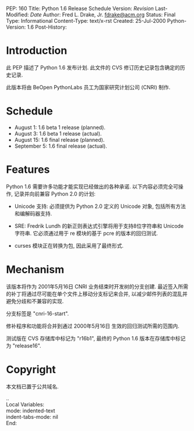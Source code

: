 
PEP: 160
Title: Python 1.6 Release Schedule
Version: $Revision$
Last-Modified: $Date$
Author: Fred L. Drake, Jr. <fdrake@acm.org>
Status: Final
Type: Informational
Content-Type: text/x-rst
Created: 25-Jul-2000
Python-Version: 1.6
Post-History:


Introduction
============

此 PEP 描述了 Python 1.6 发布计划. 此文件的 CVS 修订历史记录包含确定的历史记录.

此版本将由 BeOpen PythonLabs 员工为国家研究计划公司 (CNRI) 制作.


Schedule
========

* August 1: 1.6 beta 1 release (planned).
* August 3: 1.6 beta 1 release (actual).
* August 15: 1.6 final release (planned).
* September 5: 1.6 final release (actual).


Features
========

Python 1.6 需要许多功能才能实现已经做出的各种承诺.
以下内容必须完全可操作, 记录并向前兼容 Python 2.0 的计划:

* Unicode 支持: 必须提供为 Python 2.0 定义的 Unicode 对象, 包括所有方法和编解码器支持.

* SRE: Fredrik Lundh 的新正则表达式引擎将用于支持8位字符串和 Unicode 字符串.
  它必须通过用于 re 模块的基于 pcre 的版本的回归测试.

* curses 模块正在转换为包, 因此采用了最终形式.


Mechanism
=========

该版本将作为 2001年5月16日 CNRI 业务结束时开发树的分支创建.
最近签入所需的补丁将通过尽可能在单个文件上移动分支标记来合并,
以减少邮件列表的混乱并避免分歧和不兼容的实现.

分支标签是 "cnri-16-start".

修补程序和功能将合并到通过 2000年5月16日 生效的回归测试所需的范围内.

测试版在 CVS 存储库中标记为 "r16b1", 最终的 Python 1.6 版本在存储库中标记为 "release16".


Copyright
=========

本文档已置于公共域名.



..  
  Local Variables:  
  mode: indented-text  
  indent-tabs-mode: nil  
  End:  
